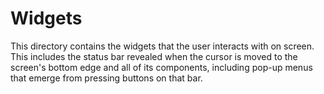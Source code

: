 # Widgets

This directory contains the widgets that the user interacts with on screen. This includes the status bar revealed when the cursor is moved to the screen's bottom edge and all of its components, including pop-up menus that emerge from pressing buttons on that bar.
